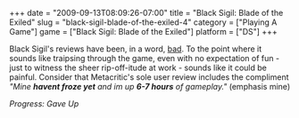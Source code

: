 +++
date = "2009-09-13T08:09:26-07:00"
title = "Black Sigil: Blade of the Exiled"
slug = "black-sigil-blade-of-the-exiled-4"
category = ["Playing A Game"]
game = ["Black Sigil: Blade of the Exiled"]
platform = ["DS"]
+++

Black Sigil's reviews have been, in a word, <a href="http://www.metacritic.com/games/platforms/ds/blacksigil">bad</a>.  To the point where it sounds like traipsing through the game, even with no expectation of fun - just to witness the sheer rip-off-itude at work - sounds like it could be painful.  Consider that Metacritic's sole user review includes the compliment <i>"Mine <b>havent froze yet</b> and im up <b>6-7 hours</b> of gameplay."</i>  (emphasis mine)

<i>Progress: Gave Up</i>